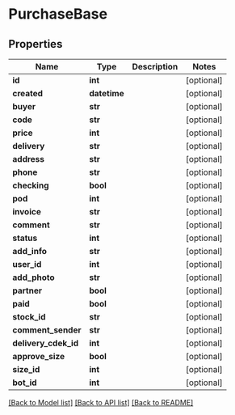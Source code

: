 # PurchaseBase

## Properties
Name | Type | Description | Notes
------------ | ------------- | ------------- | -------------
**id** | **int** |  | [optional] 
**created** | **datetime** |  | [optional] 
**buyer** | **str** |  | [optional] 
**code** | **str** |  | [optional] 
**price** | **int** |  | [optional] 
**delivery** | **str** |  | [optional] 
**address** | **str** |  | [optional] 
**phone** | **str** |  | [optional] 
**checking** | **bool** |  | [optional] 
**pod** | **int** |  | [optional] 
**invoice** | **str** |  | [optional] 
**comment** | **str** |  | [optional] 
**status** | **int** |  | [optional] 
**add_info** | **str** |  | [optional] 
**user_id** | **int** |  | [optional] 
**add_photo** | **str** |  | [optional] 
**partner** | **bool** |  | [optional] 
**paid** | **bool** |  | [optional] 
**stock_id** | **str** |  | [optional] 
**comment_sender** | **str** |  | [optional] 
**delivery_cdek_id** | **int** |  | [optional] 
**approve_size** | **bool** |  | [optional] 
**size_id** | **int** |  | [optional] 
**bot_id** | **int** |  | [optional] 

[[Back to Model list]](../README.md#documentation-for-models) [[Back to API list]](../README.md#documentation-for-api-endpoints) [[Back to README]](../README.md)

